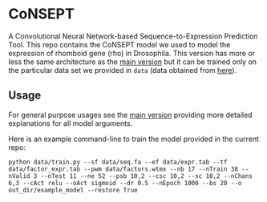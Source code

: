 # CoNSEPT
A Convolutional Neural Network-based Sequence-to-Expression Prediction Tool. This repo contains the CoNSEPT model we used to model the expression of rhomboid gene (rho) in Drosophila. This version has more or less the same architecture as the [main version](https://github.com/PayamDiba/CoNSEPT) but it can be trained only on the particular data set we provided in ```data``` (data obtained from [here](https://elifesciences.org/articles/08445)).


## Usage
For general purpose usages see the [main version](https://github.com/PayamDiba/CoNSEPT) providing more detailed explanations for all model arguments.

Here is an example command-line to train the model provided in the current repo:


```python data/train.py --sf data/seq.fa --ef data/expr.tab --tf data/factor_expr.tab --pwm data/factors.wtmx --nb 17 --nTrain 38 --nValid 3 --nTest 11 --ne 52 --psb 10,2 --csc 10,2 --sc 10,2 --nChans 6,3 --cAct relu --oAct sigmoid --dr 0.5 --nEpoch 1000 --bs 20 --o out_dir/example_model --restore True```
